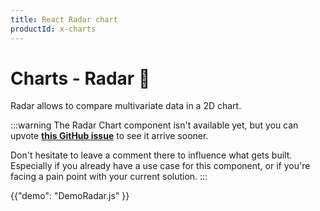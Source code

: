 ```yaml
---
title: React Radar chart
productId: x-charts
---
```


# Charts - Radar 🚧

<p class="description">Radar allows to compare multivariate data in a 2D chart.</p>

:::warning
The Radar Chart component isn't available yet, but you can upvote [**this GitHub issue**](https://github.com/mui/mui-x/issues/7925) to see it arrive sooner.

Don't hesitate to leave a comment there to influence what gets built.
Especially if you already have a use case for this component, or if you're facing a pain point with your current solution.
:::

{{"demo": "DemoRadar.js" }}
